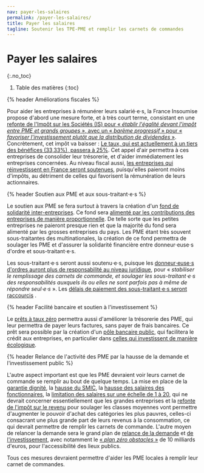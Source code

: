 ```yaml
---
nav: payer-les-salaires
permalink: /payer-les-salaires/
title: Payer les salaires
tagline: Soutenir les TPE-PME et remplir les carnets de commandes
---
```


# Payer les salaires
{:.no_toc}

1. Table des matières
{:toc}

{% header Améliorations fiscales %}

Pour aider les entreprises à rémunérer leurs salarié⋅e⋅s, la France Insoumise propose d'abord une mesure forte, et à très court terme, consistant en une [refonte de l'Impôt sur les Sociétés (IS) pour « _établir l'égalité devant l'impôt entre PME et grands groupes_ », avec un « _barème progressif_ » pour « _favoriser l'investissement plutôt que la distribution de dividendes_ »](https://laec.fr/s36m3). Concrètement, cet impôt va baisser : [Le taux, qui est actuellement à un tiers des bénéfices (33,33%), passera à 25%](https://avenirencommun.fr/livret-produire-france/). Cet appel d'air permettra à ces entreprises de consolider leur trésorerie, et d'aider immédiatement les entreprises concernées.
Au niveau fiscal aussi, [les entreprises qui réinvestissent en France seront soutenues](https://laec.fr/s20m3), puisqu'elles paieront moins d'impôts, au détriment de celles qui favorisent la rémunération de leurs actionnaires.

{% header Soutien aux PME et aux sous-traitant⋅e⋅s %}

Le soutien aux PME se fera surtout à travers la création d'un [fond de solidarité inter-entreprises](https://laec.fr/s21m6). Ce fond sera [alimenté par les contributions des entreprises de manière proportionnelle](https://avenirencommun.fr/livret-produire-france/). De telle sorte que les petites entreprises ne paieront presque rien et que la majorité du fond sera alimenté par les grosses entreprises du pays. Les PME étant très souvent sous-traitantes des multinationales, la création de ce fond permettra de soulager les PME et d'assurer la solidarité financière entre donneur⋅euse⋅s d'ordre et sous-traitant⋅e⋅s.

Les sous-traitant⋅e⋅s seront aussi soutenu⋅e⋅s, puisque les [donneur⋅euse⋅s d'ordres auront plus de responsabilité au niveau juridique](https://laec.fr/s21m5), pour « _stabiliser le remplissage des carnets de commande, et soulager les sous-traitant⋅e⋅s des responsabilités auxquels ils ou elles ne sont parfois pas à même de répondre seul⋅e⋅s_ ». Les [délais de paiement des sous-traitant⋅e⋅s seront raccourcis](https://www.youtube.com/watch?v=KyD8JHPK0v8) .

{% header Facilité bancaire et soutien à l'investissement %}

Le [prêts à taux zéro](https://laec.fr/s21m3) permettra aussi d'améliorer la trésorerie des PME, qui leur permettra de payer leurs factures, sans payer de frais bancaires. Ce prêt sera possible par la création d'un [pôle bancaire public](https://avenirencommun.fr/le-livret-banques/), qui facilitera le crédit aux entreprises, en particulier dans [celles qui investissent de manière écologique](https://laec.fr/s21m1).

{% header Relance de l'activité des PME par la hausse de la demande et l'investissement public %}

L'autre aspect important est que les PME devraient voir leurs carnet de commande se remplir au bout de quelque temps. La mise en place de la [garantie dignité](https://avenirencommun.fr/le-livret-pauvrete/), la [hausse du SMIC](https://laec.fr/s30m1), la [hausse des salaires des fonctionnaires](https://laec.fr/s30m2), la [limitation des salaires sur une échelle de 1 à 20](https://laec.fr/s29m1), qui ne devrait concerner essentiellement que les grandes entreprises et la [refonte de l'impôt sur le revenu](https://laec.fr/s36m1) pour soulager les classes moyennes vont permettre d'augmenter le pouvoir d'achat des catégories les plus pauvres, celles-ci consacrant une plus grande part de leurs revenus à la consommation, ce qui devrait permettre de remplir les carnets de commande. L'autre moyen de relancer la demande sera le grand plan de [relance de la demande](https://patrons.insoumis.info/relancer-la-demande) et [de l'investissement](https://patrons.insoumis.info/relancer-l-investissement), avec notamment le [« _plan zéro obstacles_ »](https://laec.fr/s68m1) de 10 milliards d'euros, pour l'accessibilité des lieux publics.

Tous ces mesures devraient permettre d'aider les PME locales à remplir leur carnet de commandes.
